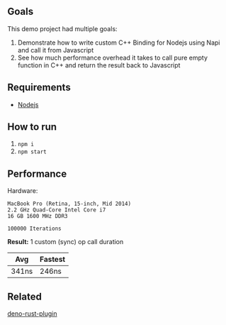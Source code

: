 ## Goals

This demo project had multiple goals:

1. Demonstrate how to write custom C++ Binding for Nodejs using Napi and call it from Javascript
2. See how much performance overhead it takes to call pure empty function in C++ and return the result back to Javascript

## Requirements

- [Nodejs](https://nodejs.org/en/download/)

## How to run

1. `npm i`
2. `npm start`

## Performance

Hardware:

```
MacBook Pro (Retina, 15-inch, Mid 2014)
2.2 GHz Quad-Core Intel Core i7
16 GB 1600 MHz DDR3
```

```
100000 Iterations
```

**Result:**
1 custom (sync) op call duration

| Avg   | Fastest |
| ----- | ------- |
| 341ns | 246ns   |

## Related

[deno-rust-plugin](https://github.com/playerx/deno-rust-plugin)

